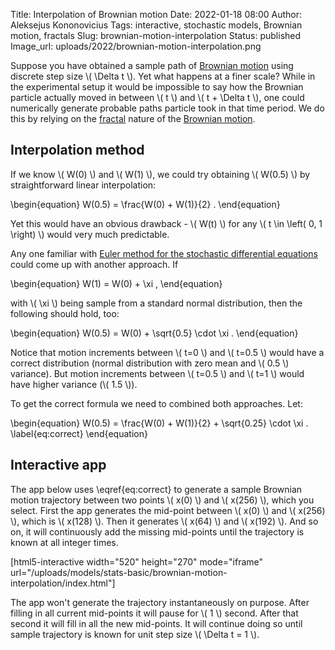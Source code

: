 Title: Interpolation of Brownian motion
Date: 2022-01-18 08:00
Author: Aleksejus Kononovicius
Tags: interactive, stochastic models, Brownian motion, fractals
Slug: brownian-motion-interpolation
Status: published
Image_url: uploads/2022/brownian-motion-interpolation.png

Suppose you have obtained a sample path of [Brownian
motion](/tag/brownian-motion/) using discrete step size \\\( \Delta t \\\).
Yet what happens at a finer scale? While in the experimental setup it would
be impossible to say how the Brownian particle actually moved in between
\\\( t \\\) and \\\( t + \Delta t \\\), one could numerically generate
probable paths particle took in that time period. We do this by relying on
the [fractal](/tag/fractals/) nature of the [Brownian
motion](/tag/brownian-motion/).
<!--more-->

## Interpolation method

If we know \\\( W(0) \\\) and \\\( W(1) \\\), we could try obtaining
\\\( W(0.5) \\\) by straightforward linear interpolation:

\begin{equation}
    W(0.5) = \frac{W(0) + W(1)}{2} .
\end{equation}

Yet this would have an obvious drawback - \\\( W(t) \\\) for any
\\\( t \in \left( 0, 1 \right) \\\) would very much predictable.

Any one familiar with [Euler method for the stochastic differential
equations]({filename}/articles/2012/numerical-methods-for-the-stochastic-differential-equations.md) could come up with another approach. If

\begin{equation}
    W(1) = W(0) + \xi ,
\end{equation}

with \\\( \xi \\\) being sample from a standard normal distribution, then
the following should hold, too:

\begin{equation}
    W(0.5) = W(0) + \sqrt{0.5} \cdot \xi .
\end{equation}

Notice that motion increments between \\\( t=0 \\\) and \\\( t=0.5 \\\) would
have a correct distribution (normal distribution with zero mean and
\\\( 0.5 \\\) variance). But motion increments between \\\( t=0.5 \\\) and
\\\( t=1 \\\) would have higher variance (\\\( 1.5 \\\)).

To get the correct formula we need to combined both approaches. Let:

\begin{equation}
    W(0.5) = \frac{W(0) + W(1)}{2} + \sqrt{0.25} \cdot \xi . \label{eq:correct}
\end{equation}

## Interactive app

The app below uses \eqref{eq:correct} to generate a sample Brownian motion
trajectory between two points \\\( x(0) \\\) and \\\( x(256) \\\), which
you select. First the app generates the mid-point between \\\( x(0) \\\)
and \\\( x(256) \\\), which is \\\( x(128) \\\). Then it generates
\\\( x(64) \\\) and \\\( x(192) \\\). And so on, it will continuously add
the missing mid-points until the trajectory is known at all integer times.

[html5-interactive width="520" height="270" mode="iframe"
url="/uploads/models/stats-basic/brownian-motion-interpolation/index.html"]

The app won't generate the trajectory instantaneously on purpose. After
filling in all current mid-points it will pause for \\\( 1 \\\) second.
After that second it will fill in all the new mid-points. It will continue
doing so until sample trajectory is known for unit step size
\\\( \Delta t = 1 \\\).

